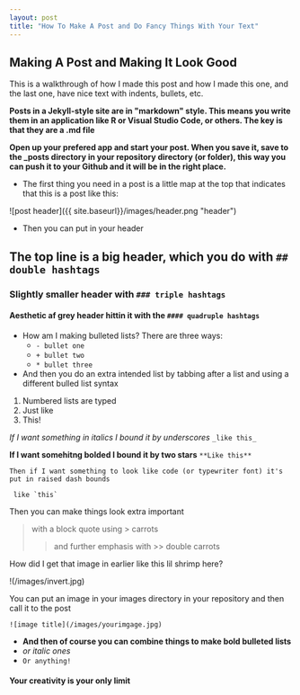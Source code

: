 ```yaml
---
layout: post
title: "How To Make A Post and Do Fancy Things With Your Text"
---
```


## Making A Post and Making It Look Good

This is a walkthrough of how I made this post and how I made this one, and the last one, have nice text with indents, bullets, etc. 

**Posts in a Jekyll-style site are in "markdown" style. This means you write them in an application like R or Visual Studio Code, or others. The key is that they are a .md file**

**Open up your prefered app and start your post. When you save it, save to the _posts directory in your repository directory (or folder), this way you can push it to your Github and it will be in the right place.**

- The first thing you need in a post is a little map at the top that indicates that this is a post like this:

![post header]({{ site.baseurl}}/images/header.png "header")

- Then you can put in your header

## The top line is a big header, which you do with `## double hashtags`

### Slightly smaller header with `### triple hashtags`

#### Aesthetic af grey header hittin it with the `#### quadruple hashtags`

- How am I making bulleted lists? There are three ways:
    * `- bullet one`
    * `+ bullet two`
    * `* bullet three`
- And then you do an extra intended list by tabbing after a list and using a different bulled list syntax

1. Numbered lists are typed
2. Just like
3. This! 

_If I want something in italics I bound it by underscores_
`_like this_`

**If I want somehitng bolded I bound it by two stars**
`**Like this**`

`Then if I want something to look like code (or typewriter font) it's put in raised dash bounds`
```javasript
 like `this` 
 ```
Then you can make things look extra important
 > with a block quote using > carrots
 >> and further emphasis with >> double carrots

How did I get that image in earlier like this lil shrimp here?

!(/images/invert.jpg)

You can put an image in your images directory in your repository and then call it to the post 

`![image title](/images/yourimgage.jpg)`

- **And then of course you can combine things to make bold bulleted lists**
- _or italic ones_
- `Or anything!`

#### Your creativity is your only limit 